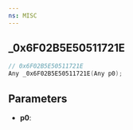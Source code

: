 ```yaml
---
ns: MISC
---
```

## _0x6F02B5E50511721E

```c
// 0x6F02B5E50511721E
Any _0x6F02B5E50511721E(Any p0);
```

## Parameters
* **p0**:
